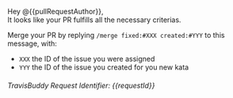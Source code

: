 Hey @{{pullRequestAuthor}},  
It looks like your PR fulfills all the necessary criterias.

Merge your PR by replying `/merge fixed:#XXX created:#YYY` to this message, with:
- `XXX` the ID of the issue you were assigned
- `YYY` the ID of the issue you created for you new kata


###### TravisBuddy Request Identifier: {{requestId}}
